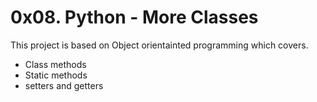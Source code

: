 # 0x08. Python - More Classes

This project is based on Object orientainted programming which covers.

- Class methods
- Static methods
- setters and getters
